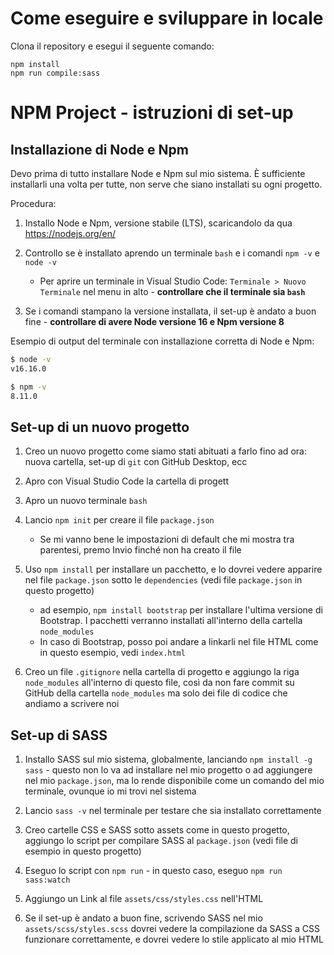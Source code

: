 # Come eseguire e sviluppare in locale

Clona il repository e esegui il seguente comando:
```
npm install
npm run compile:sass
```

# NPM Project - istruzioni di set-up

## Installazione di Node e Npm

Devo prima di tutto installare Node e Npm sul mio sistema. È sufficiente installarli una volta per tutte, non serve che siano installati su ogni progetto.

Procedura:

1. Installo Node e Npm, versione stabile (LTS), scaricandolo da qua https://nodejs.org/en/

2. Controllo se è installato aprendo un terminale `bash` e i comandi `npm -v` e `node -v`
    * Per aprire un terminale in Visual Studio Code: `Terminale > Nuovo Terminale` nel menu in alto - **controllare che il terminale sia `bash`**
3. Se i comandi stampano la versione installata, il set-up è andato a buon fine - **controllare di avere Node versione 16 e Npm versione 8**

Esempio di output del terminale con installazione corretta di Node e Npm:

```bash
$ node -v
v16.16.0

$ npm -v
8.11.0
```

## Set-up di un nuovo progetto

1. Creo un nuovo progetto come siamo stati abituati a farlo fino ad ora: nuova cartella, set-up di `git` con GitHub Desktop, ecc

2. Apro con Visual Studio Code la cartella di progett

3. Apro un nuovo terminale `bash`

4. Lancio `npm init` per creare il file `package.json`
    * Se mi vanno bene le impostazioni di default che mi mostra tra parentesi, premo Invio finché non ha creato il file

5. Uso `npm install` per installare un pacchetto, e lo dovrei vedere apparire nel file `package.json` sotto le `dependencies` (vedi file `package.json` in questo progetto)
    * ad esempio, `npm install bootstrap` per installare l'ultima versione di Bootstrap. I pacchetti verranno installati all'interno della cartella `node_modules`
    * In caso di Bootstrap, posso poi andare a linkarli nel file HTML come in questo esempio, vedi `index.html`

6. Creo un file `.gitignore` nella cartella di progetto e aggiungo la riga `node_modules` all'interno di questo file, così da non fare commit su GitHub della cartella `node_modules` ma solo dei file di codice che andiamo a scrivere noi

## Set-up di SASS

1. Installo SASS sul mio sistema, globalmente, lanciando `npm install -g sass` - questo non lo va ad installare nel mio progetto o ad aggiungere nel mio `package.json`, ma lo rende disponibile come un comando del mio terminale, ovunque io mi trovi nel sistema

2. Lancio `sass -v` nel terminale per testare che sia installato correttamente

3. Creo cartelle CSS e SASS sotto assets come in questo progetto, aggiungo lo script per compilare SASS al `package.json` (vedi file di esempio in questo progetto)

4. Eseguo lo script con `npm run` - in questo caso, eseguo `npm run sass:watch`

5. Aggiungo un Link al file `assets/css/styles.css` nell'HTML

6. Se il set-up è andato a buon fine, scrivendo SASS nel mio `assets/scss/styles.scss` dovrei vedere la compilazione da SASS a CSS funzionare correttamente, e dovrei vedere lo stile applicato al mio HTML
